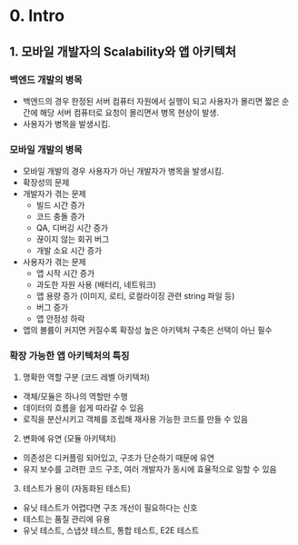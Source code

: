 # 0. Intro
## 1. 모바일 개발자의 Scalability와 앱 아키텍처
### 백엔드 개발의 병목
- 백엔드의 경우 한정된 서버 컴퓨터 자원에서 실행이 되고 사용자가 몰리면 짧은 순간에 해당 서버 컴퓨터로 요청이 몰리면서 병목 현상이 발생.
- 사용자가 병목을 발생시킴.

### 모바일 개발의 병목
- 모바일 개발의 경우 사용자가 아닌 개발자가 병목을 발생시킴.
- 확장성의 문제
- 개발자가 겪는 문제
	- 빌드 시간 증가
	- 코드 충돌 증가
	- QA, 디버깅 시간 증가
	- 끊이지 않는 회귀 버그
	- 개발 소요 시간 증가
- 사용자가 겪는 문제
	- 앱 시작 시간 증가
	- 과도한 자원 사용 (배터리, 네트워크)
	- 앱 용량 증가 (이미지, 로티, 로컬라이징 관련 string 파일 등)
	- 버그 증가
	- 앱 안정성 하락
- 앱의 볼륨이 커지면 커질수록 확장성 높은 아키텍처 구축은 선택이 아닌 필수

### 확장 가능한 앱 아키텍처의 특징
1. 명확한 역할 구분 (코드 레벨 아키텍처)
- 객체/모듈은 하나의 역할만 수행
- 데이터의 흐름을 쉽게 따라갈 수 있음
- 로직을 분산시키고 객체를 조립해 재사용 가능한 코드를 만들 수 있음
2. 변화에 유연 (모듈 아키텍처)
- 의존성은 디커플링 되어있고, 구조가 단순하기 때문에 유연
- 유지 보수를 고려한 코드 구조, 여러 개발자가 동시에 효율적으로 일할 수 있음
3. 테스트가 용이 (자동화된 테스트)
- 유닛 테스트가 어렵다면 구조 개선이 필요하다는 신호
- 테스트는 품질 관리에 유용
- 유닛 테스트, 스냅샷 테스트, 통합 테스트, E2E 테스트
